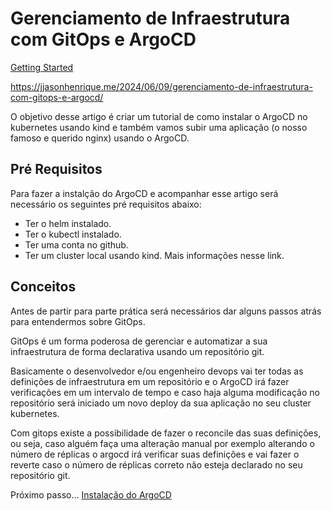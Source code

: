 # Gerenciamento de Infraestrutura com GitOps e ArgoCD

[Getting Started](https://argo-cd.readthedocs.io/en/stable/getting_started/)

https://jjasonhenrique.me/2024/06/09/gerenciamento-de-infraestrutura-com-gitops-e-argocd/

O objetivo desse artigo é criar um tutorial de como instalar o ArgoCD no kubernetes usando kind e também vamos subir uma aplicação (o nosso famoso e querido nginx) usando o ArgoCD.

## Pré Requisitos

Para fazer a instalção do ArgoCD e acompanhar esse artigo será necessário os seguintes pré requisitos abaixo:

- Ter o helm instalado.
- Ter o kubectl instalado.
- Ter uma conta no github.
- Ter um cluster local usando kind. Mais informações nesse link.

## Conceitos

Antes de partir para parte prática será necessários dar alguns passos atrás para entendermos sobre GitOps.

GitOps é um forma poderosa de gerenciar e automatizar a sua infraestrutura de forma declarativa usando um repositório git.

Basicamente o desenvolvedor e/ou engenheiro devops vai ter todas as definições de infraestrutura em um repositório e o ArgoCD irá fazer verificações em um intervalo de tempo e caso haja alguma modificação no repositório será iniciado um novo deploy da sua aplicação no seu cluster kubernetes.

Com gitops existe a possibilidade de fazer o reconcile das suas definições, ou seja, caso alguém faça uma alteração manual por exemplo alterando o número de réplicas o argocd irá verificar suas definições e vai fazer o reverte caso o número de réplicas correto não esteja declarado no seu repositório git.

Próximo passo... [Instalação do ArgoCD](instalacao.md)